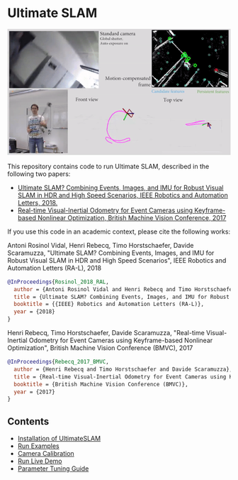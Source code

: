 # Ultimate SLAM

<p align="center">
    <a href="https://youtu.be/jIvJuWdmemE">
        <img src="./resources/lasso.gif" alt="UltimateSlam"/>
    </a>
</p>

This repository contains code to run Ultimate SLAM, described in the following two papers:  
- [Ultimate SLAM? Combining Events, Images, and IMU for Robust Visual SLAM in HDR and High Speed Scenarios, IEEE Robotics and Automation Letters, 2018.](http://rpg.ifi.uzh.ch/docs/RAL18_VidalRebecq.pdf) 
- [Real-time Visual-Inertial Odometry for Event Cameras using Keyframe-based Nonlinear Optimization, British Machine Vision Conference, 2017](http://rpg.ifi.uzh.ch/docs/BMVC17_Rebecq.pdf)

If you use this code in an academic context, please cite the following works:

Antoni Rosinol Vidal, Henri Rebecq, Timo Horstschaefer, Davide Scaramuzza, "Ultimate SLAM? Combining Events, Images, and IMU for Robust Visual SLAM in HDR and High Speed Scenarios", IEEE Robotics and Automation Letters (RA-L), 2018

```bibtex
@InProceedings{Rosinol_2018_RAL,
  author = {Antoni Rosinol Vidal and Henri Rebecq and Timo Horstschaefer and Davide Scaramuzza},
  title = {Ultimate SLAM? Combining Events, Images, and IMU for Robust Visual SLAM in HDR and High Speed Scenarios},
  booktitle = {{IEEE} Robotics and Automation Letters (RA-L)},
  year = {2018}
}
```

Henri Rebecq, Timo Horstschaefer, Davide Scaramuzza, "Real-time Visual-Inertial Odometry for Event Cameras using Keyframe-based Nonlinear Optimization", British Machine Vision Conference (BMVC), 2017

```bibtex
@InProceedings{Rebecq_2017_BMVC,
  author = {Henri Rebecq and Timo Horstschaefer and Davide Scaramuzza},
  title = {Real-time Visual-Inertial Odometry for Event Cameras using Keyframe-based Nonlinear Optimization},
  booktitle = {British Machine Vision Conference (BMVC)},
  year = {2017}
}
```

## Contents
- [Installation of UltimateSLAM](docs/Installation-of-UltimateSLAM.md)
- [Run Examples](docs/Run-Examples.md)
- [Camera Calibration](docs/Camera-Calibration.md)
- [Run Live Demo](docs/Run-Live-Demo.md)
- [Parameter Tuning Guide](docs/Parameter-Tuning-Guide.md) 
